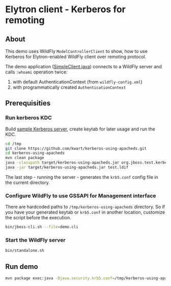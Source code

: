 # Elytron client - Kerberos for remoting

## About

This demo uses WildFly `ModelControllerClient` to show, how to use Kerberos for Elytron-enabled WildFly client over remoting protocol.

The demo application ([SimpleClient.java](src/main/java/org/wildfly/security/elytron/SimpleClient.java)) connects to a WildFly server and calls `:whoami` operation twice:

1. with default AuthenticationContext (from `wildfly-config.xml`)
1. with programmatically created `AuthenticationContext`

## Prerequisities

### Run kerberos KDC

Build [sample Kerberos server](https://github.com/kwart/kerberos-using-apacheds), create keytab for later usage and run the KDC.

```bash
cd /tmp
git clone https://github.com/kwart/kerberos-using-apacheds.git
cd kerberos-using-apacheds
mvn clean package
java -classpath target/kerberos-using-apacheds.jar org.jboss.test.kerberos.CreateKeytab remote/localhost@JBOSS.ORG remotepwd remote-localhost-remotepwd.keytab
java -jar target/kerberos-using-apacheds.jar test.ldif
```

The last step - running the server - generates the `krb5.conf` config file in the current directory. 

### Configure WildFly to use GSSAPI for Management interface

There are hardcoded paths to `/tmp/kerberos-using-apacheds` directory. So if you have your generated keytab or `krb5.conf` in another location, customize the script before the execution. 

```bash
bin/jboss-cli.sh --file=demo.cli
```

### Start the WildFly server

```bash
bin/standalone.sh
```


## Run demo

```bash
mvn package exec:java -Djava.security.krb5.conf=/tmp/kerberos-using-apacheds/krb5.conf -Djavax.security.auth.useSubjectCredsOnly=false
```
